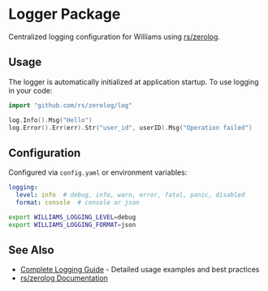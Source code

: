 # Logger Package

Centralized logging configuration for Williams using [rs/zerolog](https://github.com/rs/zerolog).

## Usage

The logger is automatically initialized at application startup. To use logging in your code:

```go
import "github.com/rs/zerolog/log"

log.Info().Msg("Hello")
log.Error().Err(err).Str("user_id", userID).Msg("Operation failed")
```

## Configuration

Configured via `config.yaml` or environment variables:

```yaml
logging:
  level: info  # debug, info, warn, error, fatal, panic, disabled
  format: console  # console or json
```

```bash
export WILLIAMS_LOGGING_LEVEL=debug
export WILLIAMS_LOGGING_FORMAT=json
```

## See Also

- [Complete Logging Guide](../../docs/backend/LOGGING.md) - Detailed usage examples and best practices
- [rs/zerolog Documentation](https://github.com/rs/zerolog)
